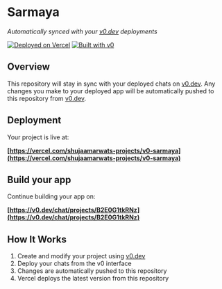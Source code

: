 # Sarmaya

*Automatically synced with your [v0.dev](https://v0.dev) deployments*

[![Deployed on Vercel](https://img.shields.io/badge/Deployed%20on-Vercel-black?style=for-the-badge&logo=vercel)](https://vercel.com/shujaamarwats-projects/v0-sarmaya)
[![Built with v0](https://img.shields.io/badge/Built%20with-v0.dev-black?style=for-the-badge)](https://v0.dev/chat/projects/B2E0G1tkRNz)

## Overview

This repository will stay in sync with your deployed chats on [v0.dev](https://v0.dev).
Any changes you make to your deployed app will be automatically pushed to this repository from [v0.dev](https://v0.dev).

## Deployment

Your project is live at:

**[https://vercel.com/shujaamarwats-projects/v0-sarmaya](https://vercel.com/shujaamarwats-projects/v0-sarmaya)**

## Build your app

Continue building your app on:

**[https://v0.dev/chat/projects/B2E0G1tkRNz](https://v0.dev/chat/projects/B2E0G1tkRNz)**

## How It Works

1. Create and modify your project using [v0.dev](https://v0.dev)
2. Deploy your chats from the v0 interface
3. Changes are automatically pushed to this repository
4. Vercel deploys the latest version from this repository